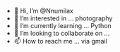 - 👋 Hi, I’m @Nnumilax
- 👀 I’m interested in ... photography
- 🌱 I’m currently learning ... Python
- 💞️ I’m looking to collaborate on ...
- 📫 How to reach me ... via gmail

<!---
Nnumilax/Nnumilax is a ✨ special ✨ repository because its `README.md` (this file) appears on your GitHub profile.
You can click the Preview link to take a look at your changes.
--->

